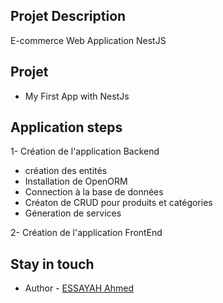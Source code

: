 ## Projet Description
E-commerce Web Application NestJS

## Projet 

- My First App with NestJs

## Application  steps
1- Création de l'application Backend
 - création des entités
 - Installation de OpenORM
 - Connection à la base de données
 - Créaton de CRUD pour produits et catégories
 - Géneration de services

2- Création de l'application FrontEnd





## Stay in touch

- Author - [ESSAYAH Ahmed](https://ahmedessayah.com)
